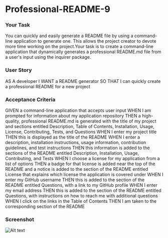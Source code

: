 # Professional-README-9

### Your Task

You can quickly and easily generate a README file by using a command-line application to generate one. This allows the project creator to devote more time working on the project.Your task is to create a command-line application that dynamically generates a professional README.md file from a user's input using the inquirer package.

### User Story

AS A developer
I WANT a README generator
SO THAT I can quickly create a professional README for a new project

### Acceptance Criteria 

GIVEN a command-line application that accepts user input
WHEN I am prompted for information about my application repository
THEN a high-quality, professional README.md is generated with the title of my project and sections entitled Description, Table of Contents, Installation, Usage, License, Contributing, Tests, and Questions
WHEN I enter my project title
THEN this is displayed as the title of the README
WHEN I enter a description, installation instructions, usage information, contribution guidelines, and test instructions
THEN this information is added to the sections of the README entitled Description, Installation, Usage, Contributing, and Tests
WHEN I choose a license for my application from a list of options
THEN a badge for that license is added near the top of the README and a notice is added to the section of the README entitled License that explains which license the application is covered under
WHEN I enter my GitHub username
THEN this is added to the section of the README entitled Questions, with a link to my GitHub profile
WHEN I enter my email address
THEN this is added to the section of the README entitled Questions, with instructions on how to reach me with additional questions
WHEN I click on the links in the Table of Contents
THEN I am taken to the corresponding section of the README

### Screenshot

![Alt text](<Screen Shot 2024-01-31 at 5.03.46 PM.png>)
